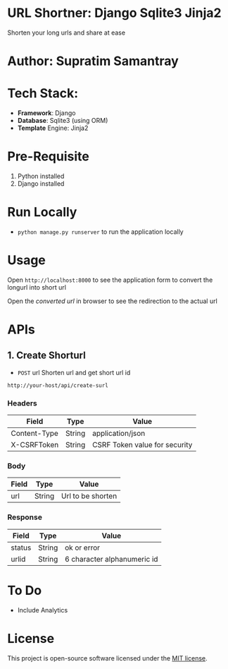 
# URL Shortner: Django Sqlite3 Jinja2

Shorten your long urls and share at ease


# Author: Supratim Samantray

  

# Tech Stack:

- **Framework**: Django
- **Database**: Sqlite3 (using ORM)
- **Template** Engine: Jinja2

# Pre-Requisite

 1. Python installed
 2. Django installed

# Run Locally

 - `python manage.py runserver` to run the application locally

# Usage
Open `http://localhost:8000` to see the application form to convert the longurl into short url

Open the _converted url_ in browser to see the redirection to the actual url
# APIs

## 1. Create Shorturl
- `POST` url
Shorten url and get short url id
```
http://your-host/api/create-surl
```
### Headers
| Field | Type | Value |
|--|--|--|
| Content-Type | String |application/json |
| X-CSRFToken | String | CSRF Token value for security

### Body
| Field | Type | Value |
|--|--|--|
| url | String |Url to be shorten|

### Response
| Field | Type | Value |
|--|--|--|
| status | String | ok or error|
|urlid| String | 6 character alphanumeric id


# To Do
- Include Analytics

# License

This project is open-source software licensed under the [MIT license](https://opensource.org/licenses/MIT).

